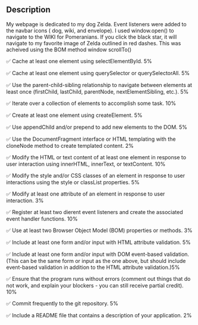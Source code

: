 Description
---
My webpage is dedicated to my dog Zelda. Event listeners were added to the navbar icons ( dog, wiki, and envelope). I used window.open() to navigate to the WIKI for Pomeranians. If you click the black star, it will navigate to my favorite image of Zelda outlined in red dashes. This was acheived using the BOM method window scrollTo()




&#9989; Cache at least one element using selectElementById. 5%

&#9989; Cache at least one element using querySelector or querySelectorAll. 5%

&#9989; Use the parent-child-sibling relationship to navigate between elements at least once (firstChild, lastChild, parentNode, nextElementSibling, etc.). 5%

&#9989; Iterate over a collection of elements to accomplish some task. 10%

&#9989; Create at least one element using createElement. 5%

&#9989; Use appendChild and/or prepend to add new elements to the DOM. 5%

&#9989; Use the DocumentFragment interface or HTML templating with the cloneNode method to create templated content.  2%

&#9989; Modify the HTML or text content of at least one element in response to user interaction using innerHTML, innerText, or textContent. 10%

&#9989; Modify the style and/or CSS classes of an element in response to user interactions using the style or classList properties. 5%

&#9989; Modify at least one attribute of an element in response to user interaction. 3%

&#9989; Register at least two dierent event listeners and create the associated event handler functions. 10%

 &#9989; Use at least two Browser Object Model (BOM) properties or methods. 3%

&#9989; Include at least one form and/or input with HTML attribute validation. 5%

&#9989; Include at least one form and/or input with DOM event-based validation. (This can be the same form or input as the one above, but should include event-based validation in addition to the HTML attribute validation.)5%

&#9989; Ensure that the program runs without errors (comment out things that do not work, and explain your blockers - you can still receive partial credit). 10%

&#9989; Commit frequently to the git repository. 5%

&#9989; Include a README file that contains a description of your application. 2%


